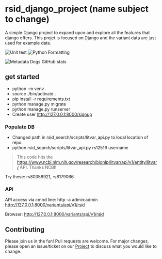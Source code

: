 # rsid_django_project (name subject to change)
A simple Django project to expand upon and explore all the features that django offers.
This projet is focused on Django and the variant data are just used for example data.

![Unit test](https://github.com/cjvillar/rsid_django_project/actions/workflows/run_django_test.yml/badge.svg)
![Python Formatting](https://github.com/cjvillar/rsid_django_project/actions/workflows/black_format.yml/badge.svg?branch=main)

![Metadata Dogs GitHub stats](https://github-readme-stats.vercel.app/api?username=the-metadata-dog&show_icons=true&theme=synthwave)

## get started
- python -m venv . 
- source ./bin/activate . 
- pip install -r requirements.txt
- python manage.py migrate
- python manage.py runserver
- Create user http://127.0.0.1:8000/signup

### Populate DB

- Changed path in rsid_search/scripts/litvar_api.py to local location of repo
- python rsid_search/scripts/litvar_api.py rs12516 username
> This code hits the https://www.ncbi.nlm.nih.gov/research/bionlp/litvar/api/v1/entity/litvar/ API. Thanks NCBI! 

Try these: rs80356921, rs8179066

### API
API access via cmnd line:
http -a admin:admin http://127.0.0.1:8000/variants/api/v1/rsid

Browser: http://127.0.0.1:8000/variants/api/v1/rsid

## Contributing
Please join us in the fun! Pull requests are welcome. For major changes, please open an issue/ticket on our [Project](https://github.com/orgs/the-metadata-dog/projects?type=new) to discuss what you would like to change.



